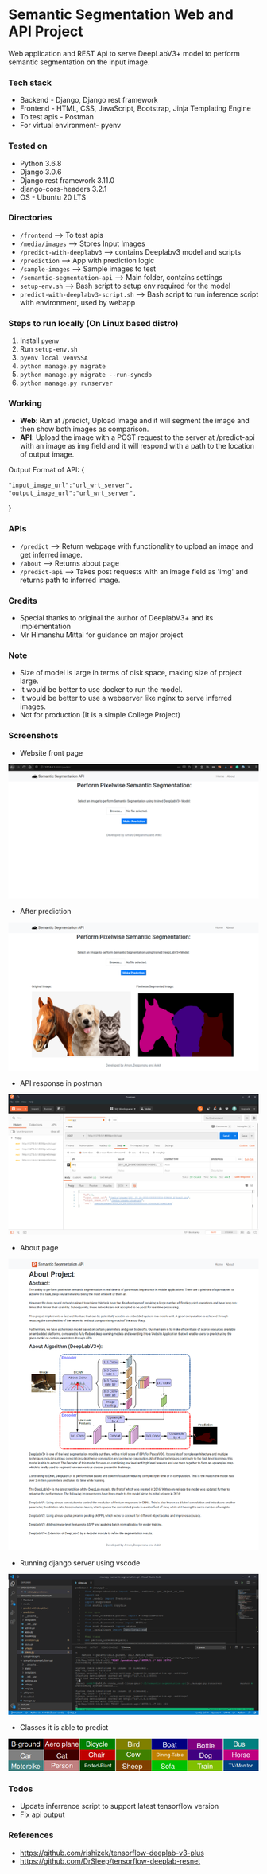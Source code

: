 # Semantic Segmentation Web and API Project
Web application and REST Api to serve DeepLabV3+ model to perform semantic segmentation on the input image.

### Tech stack

* Backend - Django, Django rest framework
* Frontend - HTML, CSS, JavaScript, Bootstrap, Jinja Templating Engine
* To test apis - Postman
* For virtual environment- pyenv

### Tested on

* Python 3.6.8
* Django 3.0.6
* Django rest framework 3.11.0
* django-cors-headers 3.2.1
* OS - Ubuntu 20 LTS 

### Directories

* `/frontend` --> To test apis 
* `/media/images` --> Stores Input Images
* `/predict-with-deeplabv3` --> contains Deeplabv3 model and scripts
* `/prediction` --> App with prediction logic
* `/sample-images` --> Sample images to test
* `/semantic-segmentation-api` --> Main folder, contains settings 
* `setup-env.sh` --> Bash script to setup env required for the model
* `predict-with-deeplabv3-script.sh` --> Bash script to run inference script with environment, used by webapp 

### Steps to run locally (On Linux based distro)

1. Install `pyenv` 
2. Run `setup-env.sh` 
3. `pyenv local venvSSA` 
3. `python manage.py migrate` 
4. `python manage.py migrate --run-syncdb` 
5. `python manage.py runserver` 

### Working

* **Web**: Run at /predict, Upload Image and it will segment the image and then show both images as comparison.
* **API**: Upload the image with a POST request to the server at /predict-api with an image as img field and it will respond with a path to the location of output image. 

Output Format of API: 
{

    "input_image_url":"url_wrt_server",
    "output_image_url":"url_wrt_server",

}

### APIs

* `/predict` --> Return webpage with functionality to upload an image and get inferred image.
* `/about` --> Returns about page
* `/predict-api` --> Takes post requests with an image field as 'img' and returns path to inferred image.

### Credits

* Special thanks to original the author of DeeplabV3+ and its implementation
* Mr Himanshu Mittal for guidance on major project

### Note

* Size of model is large in terms of disk space, making size of project large.
* It would be better to use docker to run the model.
* It would be better to use a webserver like nginx to serve inferred images.
* Not for production (It is a simple College Project)

### Screenshots

* Website front page

![GitHub Logo](/screenshots/ss_front_page.png)

* After prediction

![GitHub Logo](/screenshots/ss-output.png)

* API response in postman

![GitHub Logo](/screenshots/Screenshot_postman.png)

* About page

![GitHub Logo](/screenshots/ss-about-page.png)

* Running django server using vscode

![GitHub Logo](/screenshots/Screenshot_code.png)

* Classes it is able to predict

![GitHub Logo](/predict-with-deeplabv3/colour_scheme.png)

### Todos

* Update inferrence script to support latest tensorflow version
* Fix api output  

### References

* https://github.com/rishizek/tensorflow-deeplab-v3-plus
* https://github.com/DrSleep/tensorflow-deeplab-resnet 
